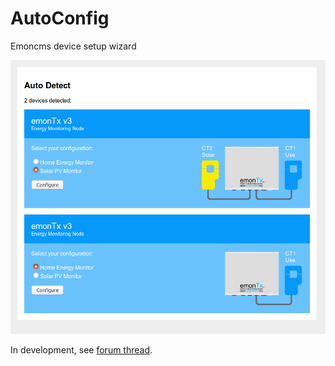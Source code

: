 # AutoConfig

Emoncms device setup wizard

![screenshot](image.png)

In development, see [forum thread](https://community.openenergymonitor.org/t/emoncms-device-wizard/936).